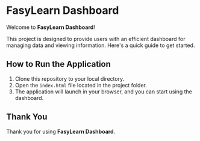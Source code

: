 # FasyLearn Dashboard

Welcome to **FasyLearn Dashboard**!

This project is designed to provide users with an efficient dashboard for managing data and viewing information. Here's a quick guide to get started.

## How to Run the Application

1. Clone this repository to your local directory.
2. Open the `index.html` file located in the project folder.
3. The application will launch in your browser, and you can start using the dashboard.

## Thank You

Thank you for using **FasyLearn Dashboard**.